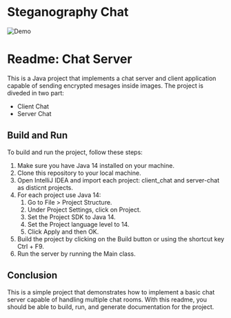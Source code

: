 # Steganography Chat

![Demo](./docs/demo.gif)

# Readme: Chat Server

This is a Java project that implements a chat server and client application capable of sending encrypted mesages inside images. The project is diveded in two part:
- Client Chat
- Server Chat


## Build and Run

To build and run the project, follow these steps:

1. Make sure you have Java 14 installed on your machine.
2. Clone this repository to your local machine.
3. Open IntelliJ IDEA and import each project: client_chat and server-chat as disticnt projects.
4. For each project use Java 14:
   1. Go to File > Project Structure.
   2. Under Project Settings, click on Project.
   3. Set the Project SDK to Java 14.
   4. Set the Project language level to 14.
   5. Click Apply and then OK.
5. Build the project by clicking on the Build button or using the shortcut key Ctrl + F9.
6. Run the server by running the Main class.

## Conclusion

This is a simple project that demonstrates how to implement a basic chat server capable of handling multiple chat rooms. With this readme, you should be able to build, run, and generate documentation for the project.